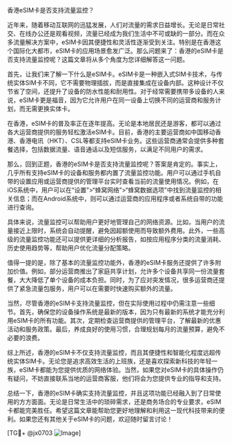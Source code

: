 香港eSIM卡是否支持流量监控？

近年来，随着移动互联网的迅猛发展，人们对流量的需求日益增长。无论是日常社交、在线办公还是观看视频，流量已经成为我们生活中不可或缺的一部分。而在众多流量解决方案中，eSIM卡因其便捷性和灵活性逐渐受到关注。特别是在香港这个国际化大都市，eSIM卡的应用场景愈发广泛。那么问题来了：香港的eSIM卡是否支持流量监控呢？这篇文章将从多个角度为您详细解答这一问题。

首先，让我们来了解一下什么是eSIM卡。eSIM卡是一种嵌入式SIM卡技术，与传统实体SIM卡不同，它不需要物理插拔，而是直接集成在设备内部。这种设计不仅节省了空间，还提升了设备的防水性能和耐用性。对于经常需要携带多设备的人来说，eSIM卡更是福音，因为它允许用户在同一设备上切换不同的运营商和服务计划，而无需更换实体卡。

在香港，eSIM卡的普及率正在逐年提高。无论是本地居民还是游客，都可以通过各大运营商提供的服务轻松激活eSIM卡。目前，香港的主要运营商如中国移动香港、香港电讯（HKT）、CSL等都支持eSIM卡业务。这些运营商通常会提供多种套餐选择，包括数据流量、语音通话以及短信服务，以满足不同用户的需求。

那么，回到正题，香港的eSIM卡是否支持流量监控呢？答案是肯定的。事实上，几乎所有支持eSIM卡的设备和服务都内置了流量监控功能。用户可以通过手机自带的设置应用或运营商提供的管理平台实时查看当前的流量使用情况。例如，在iOS系统中，用户可以在“设置”>“蜂窝网络”>“蜂窝数据选项”中找到流量监控的相关信息；而在Android系统中，则可以通过运营商的应用程序或者系统自带的功能进行查询。

具体来说，流量监控可以帮助用户更好地管理自己的网络资源。比如，当用户的流量接近上限时，系统会自动提醒，避免因超额使用而导致额外费用。此外，一些高级的流量监控功能还可以提供更详细的分析报告，如按应用程序分类的流量消耗、历史使用趋势等，帮助用户优化流量分配策略。

值得一提的是，除了基本的流量监控功能外，香港的eSIM卡服务还提供了许多附加价值。例如，部分运营商推出了家庭共享计划，允许多个设备共享同一份流量套餐，大大降低了单个设备的成本负担。同时，为了应对突发情况，很多运营商还提供了紧急流量包服务，用户可以在需要时快速购买额外的流量。

当然，尽管香港的eSIM卡支持流量监控，但在实际使用过程中仍需注意一些细节。首先，确保您的设备操作系统是最新的版本，因为只有最新的系统才能充分利用eSIM卡的所有功能。其次，定期检查运营商提供的管理平台，了解最新的优惠活动和服务政策。最后，养成良好的使用习惯，合理规划每月的流量预算，避免不必要的浪费。

综上所述，香港的eSIM卡不仅支持流量监控，而且其便捷性和智能化程度远超传统实体SIM卡。无论您是追求高效生活的上班族，还是喜欢探索新科技的年轻一族，eSIM卡都能为您提供优质的网络体验。当然，如果您对eSIM卡的具体操作仍有疑问，不妨直接联系当地的运营商客服，他们将会为您提供专业的指导和支持。

总结一下，香港的eSIM卡确实支持流量监控，并且这项功能已经融入到了日常使用的方方面面。无论是日常生活中的琐碎需求，还是商务场合的专业要求，eSIM卡都能完美胜任。希望这篇文章能帮助您更好地理解和利用这一现代科技带来的便利。如果您还有其他关于eSIM卡的问题，欢迎随时留言讨论！

[TG💪+ @jx0703 ![Image](https://github.com/user-attachments/assets/dbca1d08-cadb-493c-b0ec-ad6f7a83f270)]